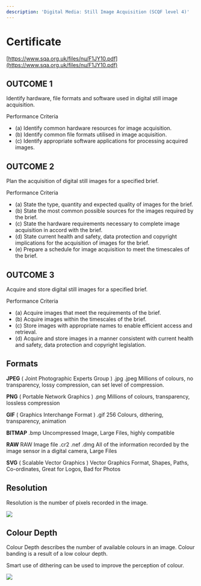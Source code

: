 ```yaml
---
description: 'Digital Media: Still Image Acquisition (SCQF level 4)'
---
```


# Certificate

[https://www.sqa.org.uk/files/nu/F1JY10.pdf](https://www.sqa.org.uk/files/nu/F1JY10.pdf)

## OUTCOME 1

Identify hardware, file formats and software used in digital still image acquisition.

Performance Criteria

* \(a\) Identify common hardware resources for image acquisition. 
* \(b\) Identify common file formats utilised in image acquisition. 
* \(c\) Identify appropriate software applications for processing acquired images.

## OUTCOME 2

Plan the acquisition of digital still images for a specified brief.

Performance Criteria

* \(a\) State the type, quantity and expected quality of images for the brief. 
* \(b\) State the most common possible sources for the images required by the brief. 
* \(c\) State the hardware requirements necessary to complete image acquisition in accord with the brief. 
* \(d\) State current health and safety, data protection and copyright implications for the acquisition of images for the brief. 
* \(e\) Prepare a schedule for image acquisition to meet the timescales of the brief.

## OUTCOME 3

Acquire and store digital still images for a specified brief.

Performance Criteria

* \(a\) Acquire images that meet the requirements of the brief. 
* \(b\) Acquire images within the timescales of the brief. 
* \(c\) Store images with appropriate names to enable efficient access and retrieval. 
* \(d\) Acquire and store images in a manner consistent with current health and safety, data protection and copyright legislation.

## Formats <a id="formats"></a>

**JPEG**  \( Joint Photographic Experts Group \) .jpg .jpeg Millions of colours, no transparency, lossy compression, can set level of compression.

**PNG** \( Portable Network Graphics \) .png Millions of colours, transparency, lossless compression

**GIF** \( Graphics Interchange Format \) .gif 256 Colours, dithering, transparency, animation

**BITMAP** .bmp Uncompressed Image, Large Files, highly compatible

**RAW** RAW Image file .cr2 .nef .dmg All of the information recorded by the image sensor in a digital camera, Large Files

**SVG**  \( Scalable Vector Graphics \) Vector Graphics Format, Shapes, Paths, Co-ordinates, Great for Logos, Bad for Photos

## Resolution <a id="resolution"></a>

Resolution is the number of pixels recorded in the image. 

![](https://ccideas.com/wp-content/uploads/2012/02/hi-low-res.jpg)

## Colour Depth <a id="colour-depth"></a>

Colour Depth describes the number of available colours in an image. Colour banding is a result of a low colour depth.

Smart use of dithering can be used to improve the perception of colour.

![](https://upload.wikimedia.org/wikipedia/commons/9/9a/Colour_banding_example01.png)

